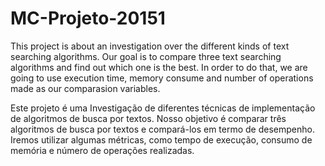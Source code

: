 # MC-Projeto-20151
This project is about an investigation over the different kinds of text searching algorithms. Our goal is to compare three text searching algorithms and find out which one is the best. In order to do that, we are going to use execution time, memory consume and number of operations made as our comparasion variables.

Este projeto é uma Investigação de diferentes técnicas de implementação de algoritmos de busca por textos. Nosso objetivo é comparar três algoritmos de busca por textos e compará-los em termo de desempenho. Iremos utilizar algumas métricas, como tempo de execução, consumo de memória e número de operações realizadas.

